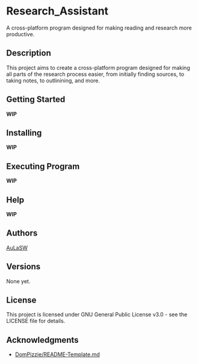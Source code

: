 # Research_Assistant

A cross-platform program designed for making reading
and research more productive.

<!--## Index-->

## Description

This project aims to create a cross-platform program
designed for making all parts of the research process
easier, from initially finding sources, to taking notes,
to outlinining, and more.

## Getting Started

**WIP**

## Installing

**WIP**

## Executing Program

**WIP**

## Help

**WIP**

## Authors

[AuLaSW](https://github.com/AuLaSW)

## Versions

None yet.

## License

This project is licensed under GNU General Public License v3.0 - see the LICENSE file for details.

## Acknowledgments

- [DomPizzie/README-Template.md](https://gist.github.com/DomPizzie/7a5ff55ffa9081f2de27c315f5018afc)
